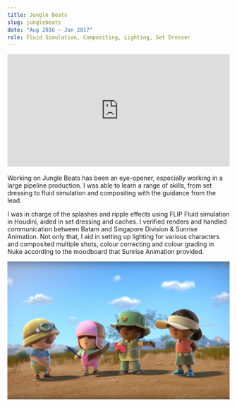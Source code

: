 ```yaml
---
title: Jungle Beats
slug: junglebeats
date: "Aug 2016 – Jan 2017"
role: Fluid Simulation, Compositing, Lighting, Set Dresser
---
```


<center><iframe width="100%" height="255" src="https://www.youtube.com/embed/4PS0LT_Uutk" frameborder="0" allow="accelerometer; autoplay; encrypted-media; gyroscope; picture-in-picture" allowfullscreen></iframe></center>

Working on Jungle Beats has been an eye-opener, especially working in a large pipeline production. I was able to learn a range of skills, from set dressing to fluid simulation and compositing with the guidance from the lead.

I was in charge of the splashes and ripple effects using FLIP Fluid simulation in Houdini, aided in set dressing and caches. I verified renders and handled communication between Batam and Singapore Division & Sunrise Animation. Not only that, I aid in setting up lighting for various characters and composited multiple shots, colour correcting and colour grading in Nuke according to the moodboard that Sunrise Animation provided.

![](./jb.jpg)

